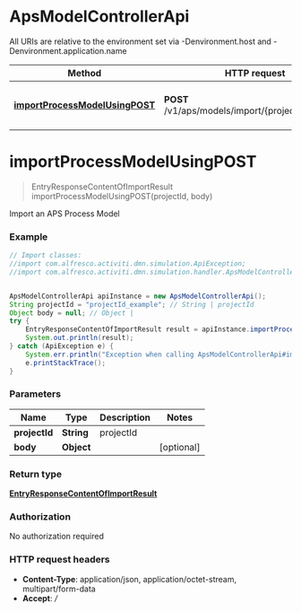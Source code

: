 # ApsModelControllerApi

All URIs are relative to the environment set via -Denvironment.host and -Denvironment.application.name

Method | HTTP request | Description
------------- | ------------- | -------------
[**importProcessModelUsingPOST**](ApsModelControllerApi.md#importProcessModelUsingPOST) | **POST** /v1/aps/models/import/{projectId}/process | Import an APS Process Model

<a name="importProcessModelUsingPOST"></a>
# **importProcessModelUsingPOST**
> EntryResponseContentOfImportResult importProcessModelUsingPOST(projectId, body)

Import an APS Process Model

### Example
```java
// Import classes:
//import com.alfresco.activiti.dmn.simulation.ApiException;
//import com.alfresco.activiti.dmn.simulation.handler.ApsModelControllerApi;


ApsModelControllerApi apiInstance = new ApsModelControllerApi();
String projectId = "projectId_example"; // String | projectId
Object body = null; // Object | 
try {
    EntryResponseContentOfImportResult result = apiInstance.importProcessModelUsingPOST(projectId, body);
    System.out.println(result);
} catch (ApiException e) {
    System.err.println("Exception when calling ApsModelControllerApi#importProcessModelUsingPOST");
    e.printStackTrace();
}
```

### Parameters

Name | Type | Description  | Notes
------------- | ------------- | ------------- | -------------
 **projectId** | **String**| projectId |
 **body** | **Object**|  | [optional]

### Return type

[**EntryResponseContentOfImportResult**](EntryResponseContentOfImportResult.md)

### Authorization

No authorization required

### HTTP request headers

 - **Content-Type**: application/json, application/octet-stream, multipart/form-data
 - **Accept**: */*

